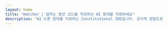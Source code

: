 ```yaml
---
layout: home
title: "Hatcher | 잠자는 동안 코드를 작성하는 AI 함대를 지휘하세요"
description: "AI 드론 함대를 지휘하는 Constitutional IDE입니다. 군사적 정밀도로 플레이북을 따르는 Autopilots를 배치하세요. 잠자는 동안 코드를 작성하고, 완료된 임무와 함께 일어나세요. 100% 로컬, Rust 기반."
---
```


<script setup>
import { useLocale } from '../.vitepress/theme/composables/useLocale'
import FeaturesSection from '../.vitepress/theme/components/organisms/FeaturesSection.vue'
import SystemsSection from '../.vitepress/theme/components/organisms/SystemsSection.vue'
import HatsSection from '../.vitepress/theme/components/organisms/HatsSection.vue'
import MetricsSection from '../.vitepress/theme/components/organisms/MetricsSection.vue'
import CTASection from '../.vitepress/theme/components/organisms/CTASection.vue'
import AdmiralSection from '../.vitepress/theme/components/organisms/AdmiralSection.vue'
import FooterSection from '../.vitepress/theme/components/organisms/FooterSection.vue'

const { locale } = useLocale()
</script>

<!-- Hero component is injected via home-hero-before slot -->

<!-- Showcase component will be injected via home-hero-after slot -->

<FeaturesSection :features="locale.features" />

<SystemsSection v-bind="locale.systems" />

<HatsSection v-bind="locale.hats" />

<MetricsSection v-bind="locale.metrics" />

<CTASection v-bind="locale.cta" />

<AdmiralSection v-bind="locale.admiral" />

<FooterSection v-bind="locale.footer" />
